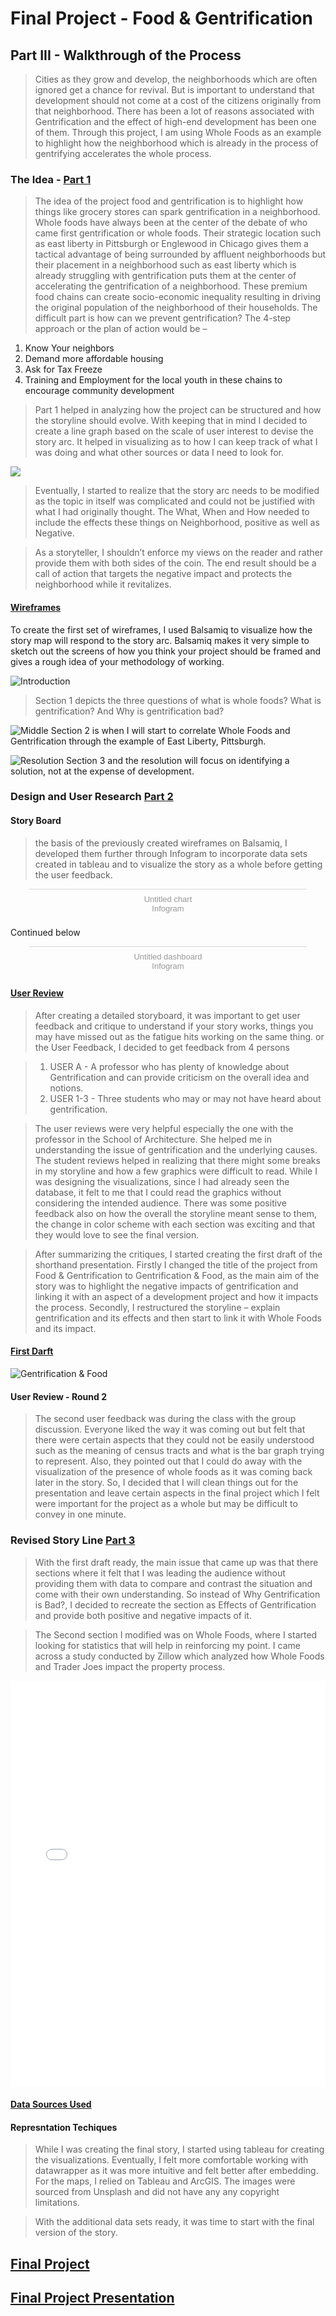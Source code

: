 # Final Project - **Food & Gentrification**
## Part III - Walkthrough of the Process

> Cities as they grow and develop, the neighborhoods which are often ignored get a chance for revival. But is important to understand that development should not come at a cost of the citizens originally from that neighborhood. There has been a lot of reasons associated with Gentrification and the effect of high-end development has been one of them. Through this project, I am using Whole Foods as an example to highlight how the neighborhood which is already in the process of gentrifying accelerates the whole process. 

### The Idea - [Part 1](FinalProject_Jayesh.md)

> The idea of the project food and gentrification is to highlight how things like grocery stores can spark gentrification in a neighborhood. Whole foods have always been at the center of the debate of who came first gentrification or whole foods. Their strategic location such as east liberty in Pittsburgh or Englewood in Chicago gives them a tactical advantage of being surrounded by affluent neighborhoods but their placement in a neighborhood such as east liberty which is already struggling with gentrification puts them at the center of accelerating the gentrification of a neighborhood. These premium food chains can create socio-economic inequality resulting in driving the original population of the neighborhood of their households.
The difficult part is how can we prevent gentrification? The 4-step approach or the plan of action would be –
1.	Know Your neighbors
2.	Demand more affordable housing
3.	Ask for Tax Freeze
4.	Training and Employment for the local youth in these chains to encourage community development


> Part 1 helped in analyzing how the project can be structured and how the storyline should evolve. With keeping that in mind I decided to create a line graph based on the scale of user interest to devise the story arc. It helped in visualizing as to how I can keep track of what I was doing and what other sources or data I need to look for. 

<div class='tableauPlaceholder' id='viz1581275187907' style='position: relative'><noscript><a href='#'><img alt=' ' src='https:&#47;&#47;public.tableau.com&#47;static&#47;images&#47;9T&#47;9TK3QSF3Q&#47;1_rss.png' style='border: none' /></a></noscript><object class='tableauViz'  style='display:none;'><param name='host_url' value='https%3A%2F%2Fpublic.tableau.com%2F' /> <param name='embed_code_version' value='3' /> <param name='path' value='shared&#47;9TK3QSF3Q' /> <param name='toolbar' value='yes' /><param name='static_image' value='https:&#47;&#47;public.tableau.com&#47;static&#47;images&#47;9T&#47;9TK3QSF3Q&#47;1.png' /> <param name='animate_transition' value='yes' /><param name='display_static_image' value='yes' /><param name='display_spinner' value='yes' /><param name='display_overlay' value='yes' /><param name='display_count' value='yes' /><param name='filter' value='publish=yes' /></object></div>                
<script type='text/javascript'>                    
  var divElement = document.getElementById('viz1581275187907');                    
  var vizElement = divElement.getElementsByTagName('object')[0];                    
  if ( divElement.offsetWidth > 800 ) { vizElement.style.width='1366px';vizElement.style.height='795px';} else if ( divElement.offsetWidth > 500 ) { vizElement.style.width='1366px';vizElement.style.height='795px';} else { vizElement.style.width='100%';vizElement.style.height='727px';}                     
  var scriptElement = document.createElement('script');                    
  scriptElement.src = 'https://public.tableau.com/javascripts/api/viz_v1.js';                    vizElement.parentNode.insertBefore(scriptElement, vizElement);                
</script>


> Eventually, I started to realize that the story arc needs to be modified as the topic in itself was complicated and could not be justified with what I had originally thought. The What, When and How needed to include the effects these things on Neighborhood, positive as well as Negative. 

> As a storyteller, I shouldn’t enforce my views on the reader and rather provide them with both sides of the coin. The end result should be a call of action that targets the negative impact and protects the neighborhood while it revitalizes.

#### [Wireframes](FinalProject_Jayesh.md#initial-sketches)

To create the first set of wireframes, I used Balsamiq to visualize how the story map will respond to the story arc. Balsamiq makes it very simple to sketch out the screens of how you think your project should be framed and gives a rough idea of your methodology of working. 

![Introduction](part1.png)
> Section 1 depicts the three questions of what is whole foods? What is gentrification? And Why is gentrification bad?

![Middle](part2.png)
Section 2 is when I will start to correlate Whole Foods and Gentrification through the example of East Liberty, Pittsburgh. 

![Resolution](part3.png)
Section 3 and the resolution will focus on identifying a solution, not at the expense of development.

### Design and User Research [Part 2](FinalProject_2.md)

#### Story Board

>  the basis of the previously created wireframes on Balsamiq, I developed them further through Infogram to incorporate data sets created in tableau and to visualize the story as a whole before getting the user feedback.

<div class="infogram-embed" data-id="9f3badd1-62fd-4afb-83fa-d2587ac94ae5" data-type="interactive" data-title="Untitled chart"></div><script>!function(e,i,n,s){var t="InfogramEmbeds",d=e.getElementsByTagName("script")[0];if(window[t]&&window[t].initialized)window[t].process&&window[t].process();else if(!e.getElementById(n)){var o=e.createElement("script");o.async=1,o.id=n,o.src="https://e.infogram.com/js/dist/embed-loader-min.js",d.parentNode.insertBefore(o,d)}}(document,0,"infogram-async");</script><div style="padding:8px 0;font-family:Arial!important;font-size:13px!important;line-height:15px!important;text-align:center;border-top:1px solid #dadada;margin:0 30px"><a href="https://infogram.com/9f3badd1-62fd-4afb-83fa-d2587ac94ae5" style="color:#989898!important;text-decoration:none!important;" target="_blank">Untitled chart</a><br><a href="https://infogram.com" style="color:#989898!important;text-decoration:none!important;" target="_blank" rel="nofollow">Infogram</a></div>

Continued below

<div class="infogram-embed" data-id="13c46e15-8ac6-4677-b5d7-cb44040cc6dc" data-type="interactive" data-title="Untitled dashboard"></div><script>!function(e,i,n,s){var t="InfogramEmbeds",d=e.getElementsByTagName("script")[0];if(window[t]&&window[t].initialized)window[t].process&&window[t].process();else if(!e.getElementById(n)){var o=e.createElement("script");o.async=1,o.id=n,o.src="https://e.infogram.com/js/dist/embed-loader-min.js",d.parentNode.insertBefore(o,d)}}(document,0,"infogram-async");</script><div style="padding:8px 0;font-family:Arial!important;font-size:13px!important;line-height:15px!important;text-align:center;border-top:1px solid #dadada;margin:0 30px"><a href="https://infogram.com/13c46e15-8ac6-4677-b5d7-cb44040cc6dc" style="color:#989898!important;text-decoration:none!important;" target="_blank">Untitled dashboard</a><br><a href="https://infogram.com" style="color:#989898!important;text-decoration:none!important;" target="_blank" rel="nofollow">Infogram</a></div>

#### [User Review](FinalProject_2.md#user-feedback)

> After creating a detailed storyboard, it was important to get user feedback and critique to understand if your story works, things you may have missed out as the fatigue hits working on the same thing. or the User Feedback, I decided to get feedback from 4 persons 

> 1. USER A - A professor who has plenty of knowledge about Gentrification and can provide criticism on the overall idea and notions.
> 2. USER 1-3 - Three students who may or may not have heard about gentrification.

> The user reviews were very helpful especially the one with the professor in the School of Architecture. She helped me in understanding the issue of gentrification and the underlying causes. The student reviews helped in realizing that there might some breaks in my storyline and how a few graphics were difficult to read. While I was designing the visualizations, since I had already seen the database, it felt to me that I could read the graphics without considering the intended audience. There was some positive feedback also on how the overall the storyline meant sense to them, the change in color scheme with each section was exciting and that they would love to see the final version.

> After summarizing the critiques, I started creating the first draft of the shorthand presentation. Firstly I changed the title of the project from Food & Gentrification to Gentrification & Food, as the main aim of the story was to highlight the negative impacts of gentrification and linking it with an aspect of a development project and how it impacts the process. Secondly, I restructured the storyline – explain gentrification and its effects and then start to link it with Whole Foods and its impact.

#### [First Darft](https://carnegiemellon.shorthandstories.com/gentrification-and-food/index.html)
![Gentrification & Food](Gent.jpg)

#### User Review - Round 2

> The second user feedback was during the class with the group discussion. Everyone liked the way it was coming out but felt that there were certain aspects that they could not be easily understood such as the meaning of census tracts and what is the bar graph trying to represent. Also, they pointed out that I could do away with the visualization of the presence of whole foods as it was coming back later in the story. So, I decided that I will clean things out for the presentation and leave certain aspects in the final project which I felt were important for the project as a whole but may be difficult to convey in one minute.

### Revised Story Line [Part 3](FinalProject_3.md)

> With the first draft ready, the main issue that came up was that there sections where it felt that I was leading the audience without providing them with data to compare and contrast the situation and come with their own understanding. So instead of Why Gentrification is Bad?, I decided to recreate the section as Effects of Gentrification and provide both positive and negative impacts of it. 

> The Second section I modified was on Whole Foods, where I started looking for statistics that will help in reinforcing my point. I came across a study conducted by Zillow which analyzed how Whole Foods and Trader Joes impact the property process.

<iframe title="" aria-label="Interactive line chart" id="datawrapper-chart-TZ9mg" src="//datawrapper.dwcdn.net/TZ9mg/3/" scrolling="no" frameborder="0" style="width: 0; min-width: 100% !important; border: none;" height="650"></iframe><script type="text/javascript">!function(){"use strict";window.addEventListener("message",function(a){if(void 0!==a.data["datawrapper-height"])for(var e in a.data["datawrapper-height"]){var t=document.getElementById("datawrapper-chart-"+e)||document.querySelector("iframe[src*='"+e+"']");t&&(t.style.height=a.data["datawrapper-height"][e]+"px")}})}();
</script>

#### [Data Sources Used](FinalProject_Jayesh.md#data-sources)

#### Represntation Techiques 

> While I was creating the final story, I started using tableau for creating the visualizations. Eventually, I felt more comfortable working with datawrapper as it was more intuitive and felt better after embedding. For the maps, I relied on Tableau and ArcGIS. The images were sourced from Unsplash and did not have any any copyright limitations. 

> With the additional data sets ready, it was time to start with the final version of the story. 

## [Final Project](https://carnegiemellon.shorthandstories.com/gentrification---food/index.html)

## [Final Project Presentation](https://carnegiemellon.shorthandstories.com/gentrification---food--brief-/index.html)

